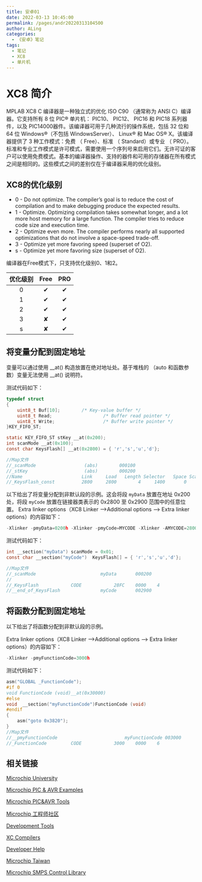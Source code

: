 ```yaml
---
title: 安卓01
date: 2022-03-13 10:45:00
permalink: /pages/andr20220313104500
author: ALing
categories:
  - 《安卓》笔记
tags:
  - 笔记
  - XC8
  - 单片机
---
```


# XC8 简介

MPLAB XC8 C 编译器是一种独立式的优化 ISO C90 （通常称为 ANSI C）编译器。它支持所有 8 位 PIC® 单片机： PIC10、 PIC12、 PIC16 和 PIC18 系列器件，以及 PIC14000器件。该编译器可用于几种流行的操作系统，包括 32 位和 64 位 Windows®（不包括 WindowsServer）、 Linux® 和 Mac OS® X。该编译器提供了 3 种工作模式：免费 （ Free）、标准 （ Standard）或专业 （ PRO）。标准和专业工作模式是许可模式，需要使用一个序列号来启用它们。无许可证的客户可以使用免费模式。基本的编译器操作、支持的器件和可用的存储器在所有模式之间是相同的。这些模式之间的差别仅在于编译器采用的优化级别。
<!-- more -->

## XC8的优化级别

- 0 - Do not optimize. The compiler’s goal is to reduce the cost of compilation and to make debugging produce the expected results. 
- 1 - Optimize. Optimizing compilation takes somewhat longer, and a lot more host memory for a large function. The compiler tries to reduce code size and execution time. 
- 2 - Optimize even more. The compiler performs nearly all supported optimizations that do not involve a space-speed trade-off. 
- 3 - Optimize yet more favoring speed (superset of O2). 
- s - Optimize yet more favoring size (superset of O2).


编译器在Free模式下，只支持优化级别0、1和2。

| 优化级别 | Free | PRO   |
| :--:| :----: | :----: |
|   0   |  ✔    |   ✔   |
|   1   |  ✔    |   ✔   |
|   2   |  ✔    |   ✔   |
|   3   |  ✘    |   ✔   |
|   s   |  ✘    |   ✔   |





## 将变量分配到固定地址

变量可以通过使用 __at() 构造放置在绝对地址处。基于堆栈的 （auto 和函数参数）变量无法使用 __at() 说明符。

测试代码如下：
```c
typedef struct
{
	uint8_t Buf[10];		/* Key-value buffer */
	uint8_t Read;					/* Buffer read pointer */
	uint8_t Write;					/* Buffer write pointer */
}KEY_FIFO_ST;

static KEY_FIFO_ST stKey __at(0x200);		
int scanMode __at(0x100);
const char KeysFlash[] __at(0x2800) = { 'r','s','u','d'};

//Map文件
//_scanMode                  (abs)        000100
//_stKey                     (abs)        000200
//Name                      Link     Load   Length Selector   Space Scale
//_KeysFlash_const          2800     2800        4     1400       0

```
以下给出了将变量分配到非默认段的示例。这会将段 `myData` 放置在地址 0x200 处，将段 `myCode` 放置在链接器类表示的 0x2800 至
0x2900 范围中的任意位置。 
Extra linker options（XC8 Linker -->Additional options --> Extra linker options）的内容如下：
```c
-Xlinker -pmyData=0200h -Xlinker -pmyCode=MYCODE -Xlinker -AMYCODE=2800h-2900h
```

测试代码如下：
```c
int __section("myData") scanMode = 0x01;
const char __section("myCode")  KeysFlash[] = { 'r','s','u','d'};

//Map文件
//_scanMode                        myData       000200
//
//_KeysFlash     		CODE           	28FC	0000	4
//__end_of_KeysFlash               myCode       002900

```

## 将函数分配到固定地址

以下给出了将函数分配到非默认段的示例。

Extra linker options（XC8 Linker -->Additional options --> Extra linker options）的内容如下：
```c
-Xlinker -pmyFunctionCode=3000h
```

测试代码如下：
```c
asm("GLOBAL _FunctionCode");
#if 0
void FunctionCode (void)__at(0x30000)
#else
void  __section("myFunctionCode")FunctionCode (void)
#endif
{
    asm("goto 0x3820");
}
//Map文件
//__pmyFunctionCode                         myFunctionCode 003000
//_FunctionCode  		CODE           	3000	0000	6

```





## 相关链接


[Microchip University](https://mu.microchip.com)

[Microchip PIC & AVR Examples](https://github.com/microchip-pic-avr-examples)

[Microchip PIC&AVR Tools](https://github.com/microchip-pic-avr-tools)

[Microchip 工程师社区](http://www.microchip.com.cn)

[Development Tools](https://www.microchip.com/development-tools/)

[XC Compilers](https://www.microchip.com/en-us/development-tools-tools-and-software/mplab-xc-compilers)

[Developer Help](https://microchipdeveloper.com/)

[Microchip Taiwan](http://www.microchip.com.tw/)

[Microchip SMPS Control Library](https://www.microchip.com/SWLibraryWeb/product.aspx?product=SMPS%20Control%20Library) 


